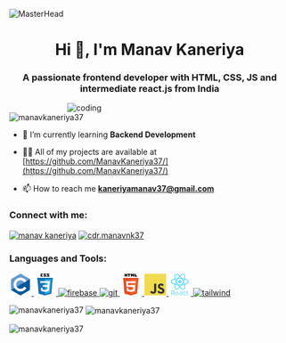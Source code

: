 ![MasterHead](https://infozla.com/wp-content/uploads/2022/12/61be16afc2df9.jpg)
<h1 align="center">Hi 👋, I'm Manav Kaneriya</h1>
<h3 align="center">A passionate frontend developer with HTML, CSS, JS and intermediate react.js from India</h3>

<img align="right" alt="coding" width="400" src="https://static.wixstatic.com/media/b313a9_89ebec0c5f384c65a9551f0c1ec18ca9~mv2.gif"/>

<p align="left"> <img src="https://komarev.com/ghpvc/?username=manavkaneriya37&label=Profile%20views&color=0e75b6&style=flat" alt="manavkaneriya37" /> </p>

- 🌱 I’m currently learning **Backend Development**

- 👨‍💻 All of my projects are available at [https://github.com/ManavKaneriya37/](https://github.com/ManavKaneriya37/)

- 📫 How to reach me **kaneriyamanav37@gmail.com**

<h3 align="left">Connect with me:</h3>
<p align="left">
<a href="https://linkedin.com/in/manav kaneriya" target="blank"><img align="center" src="https://raw.githubusercontent.com/rahuldkjain/github-profile-readme-generator/master/src/images/icons/Social/linked-in-alt.svg" alt="manav kaneriya" height="30" width="40" /></a>
<a href="https://instagram.com/cdr.manavnk37" target="blank"><img align="center" src="https://raw.githubusercontent.com/rahuldkjain/github-profile-readme-generator/master/src/images/icons/Social/instagram.svg" alt="cdr.manavnk37" height="30" width="40" /></a>
</p>

<h3 align="left">Languages and Tools:</h3>
<p align="left"> <a href="https://www.cprogramming.com/" target="_blank" rel="noreferrer"> <img src="https://raw.githubusercontent.com/devicons/devicon/master/icons/c/c-original.svg" alt="c" width="40" height="40"/> </a> <a href="https://www.w3schools.com/css/" target="_blank" rel="noreferrer"> <img src="https://raw.githubusercontent.com/devicons/devicon/master/icons/css3/css3-original-wordmark.svg" alt="css3" width="40" height="40"/> </a> <a href="https://firebase.google.com/" target="_blank" rel="noreferrer"> <img src="https://www.vectorlogo.zone/logos/firebase/firebase-icon.svg" alt="firebase" width="40" height="40"/> </a> <a href="https://git-scm.com/" target="_blank" rel="noreferrer"> <img src="https://www.vectorlogo.zone/logos/git-scm/git-scm-icon.svg" alt="git" width="40" height="40"/> </a> <a href="https://www.w3.org/html/" target="_blank" rel="noreferrer"> <img src="https://raw.githubusercontent.com/devicons/devicon/master/icons/html5/html5-original-wordmark.svg" alt="html5" width="40" height="40"/> </a> <a href="https://developer.mozilla.org/en-US/docs/Web/JavaScript" target="_blank" rel="noreferrer"> <img src="https://raw.githubusercontent.com/devicons/devicon/master/icons/javascript/javascript-original.svg" alt="javascript" width="40" height="40"/> </a> <a href="https://reactjs.org/" target="_blank" rel="noreferrer"> <img src="https://raw.githubusercontent.com/devicons/devicon/master/icons/react/react-original-wordmark.svg" alt="react" width="40" height="40"/> </a> <a href="https://tailwindcss.com/" target="_blank" rel="noreferrer"> <img src="https://www.vectorlogo.zone/logos/tailwindcss/tailwindcss-icon.svg" alt="tailwind" width="40" height="40"/> </a> </p>

<p><img align="left" src="https://github-readme-stats.vercel.app/api/top-langs?username=manavkaneriya37&show_icons=true&locale=en&layout=compact" alt="manavkaneriya37" /></p>

<p>&nbsp;<img align="center" src="https://github-readme-stats.vercel.app/api?username=manavkaneriya37&show_icons=true&locale=en" alt="manavkaneriya37" /></p>

<p><img align="center" src="https://github-readme-streak-stats.herokuapp.com/?user=manavkaneriya37&" alt="manavkaneriya37" /></p>
